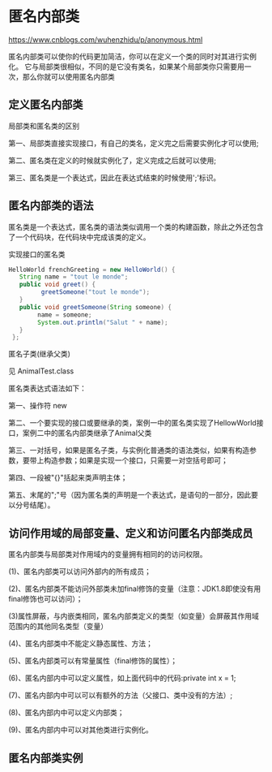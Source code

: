 # 匿名内部类
https://www.cnblogs.com/wuhenzhidu/p/anonymous.html

匿名内部类可以使你的代码更加简洁，你可以在定义一个类的同时对其进行实例化。
它与局部类很相似，不同的是它没有类名，如果某个局部类你只需要用一次，那么你就可以使用匿名内部类
## 定义匿名内部类
局部类和匿名类的区别

第一、局部类直接实现接口，有自己的类名，定义完之后需要实例化才可以使用;

第二、匿名类在定义的时候就实例化了，定义完成之后就可以使用;

第三、匿名类是一个表达式，因此在表达式结束的时候使用';'标识。
## 匿名内部类的语法
匿名类是一个表达式，匿名类的语法类似调用一个类的构建函数，除此之外还包含了一个代码块，在代码块中完成该类的定义。

实现接口的匿名类

```java
HelloWorld frenchGreeting = new HelloWorld() {
   String name = "tout le monde";
   public void greet() {
         greetSomeone("tout le monde");
   }
   public void greetSomeone(String someone) {
        name = someone;
        System.out.println("Salut " + name);
   }
 };
```

匿名子类(继承父类)

见 AnimalTest.class

匿名类表达式语法如下：

第一、操作符 new

第二、一个要实现的接口或要继承的类，案例一中的匿名类实现了HellowWorld接口，案例二中的匿名内部类继承了Animal父类

第三、一对括号，如果是匿名子类，与实例化普通类的语法类似，如果有构造参数，要带上构造参数；如果是实现一个接口，只需要一对空括号即可；

第四、一段被"{}"括起来类声明主体；

第五、末尾的";"号（因为匿名类的声明是一个表达式，是语句的一部分，因此要以分号结尾）。
## 访问作用域的局部变量、定义和访问匿名内部类成员
匿名内部类与局部类对作用域内的变量拥有相同的的访问权限。

(1)、匿名内部类可以访问外部内的所有成员；

(2)、匿名内部类不能访问外部类未加final修饰的变量（注意：JDK1.8即使没有用final修饰也可以访问）；

(3)属性屏蔽，与内嵌类相同，匿名内部类定义的类型（如变量）会屏蔽其作用域范围内的其他同名类型（变量）

(4)、匿名内部类中不能定义静态属性、方法；　

(5)、匿名内部类可以有常量属性（final修饰的属性）；

(6)、匿名内部内中可以定义属性，如上面代码中的代码:private int x = 1;

(7)、匿名内部内中可以可以有额外的方法（父接口、类中没有的方法）;

(8)、匿名内部内中可以定义内部类；

(9)、匿名内部内中可以对其他类进行实例化。
## 匿名内部类实例